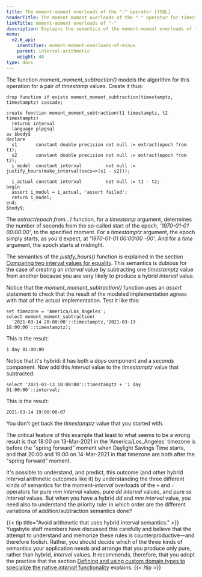 ```yaml
---
title: The moment-moment overloads of the "-" operator [YSQL]
headerTitle: The moment-moment overloads of the "-" operator for timestamptz, timestamp, and time
linkTitle: moment-moment overloads of "-"
description: Explains the semantics of the moment-moment overloads of the "-" operator for the timestamptz, timestamp, and time data types. [YSQL]
menu:
  v2.6_api:
    identifier: moment-moment-overloads-of-minus
    parent: interval-arithmetic
    weight: 40
type: docs
---
```


The function _moment_moment_subtraction()_ models the algorithm for this operation for a pair of _timestamp_ values. Create it thus:

```plpgsql
drop function if exists moment_moment_subtraction(timestamptz, timestamptz) cascade;

create function moment_moment_subtraction(t1 timestamptz, t2 timestamptz)
  returns interval
  language plpgsql
as $body$
declare
  s1       constant double precision not null := extract(epoch from t1);
  s2       constant double precision not null := extract(epoch from t2);
  i_model  constant interval         not null := justify_hours(make_interval(secs=>(s1 - s2)));

  i_actual constant interval         not null := t1 - t2;
begin
  assert i_model = i_actual, 'assert failed';
  return i_model;
end;
$body$;
```

The _extract(epoch&nbsp;from...)_ function, for a _timestamp_ argument, determines the number of seconds from the so-called start of the epoch, _'1970-01-01 00:00:00'_, to the specified moment. For a _timestamptz_ argument, the epoch simply starts, as you'd expect, at _'1970-01-01 00:00:00 -00'_. And for a _time_ argument, the epoch starts at midnight.

The semantics of the _justify_hours()_ function is explained in the section [Comparing two interval values for equality](../interval-interval-equality/). This semantics is dubious for the case of creating an _interval_ value by subtracting one _timestamptz_ value from another because you are very likely to produce a hybrid _interval_ value.

Notice that the _moment_moment_subtraction()_ function uses an _assert_ statement to check that the result of the modeled implementation agrees with that of the actual implementation. Test it like this:

```plpgsql
set timezone = 'America/Los_Angeles';
select moment_moment_subtraction(
  '2021-03-14 20:00:00'::timestamptz,'2021-03-13 18:00:00'::timestamptz);
```

This is the result:

```output
1 day 01:00:00
```

Notice that it's hybrid: it has both a _days_ component and a _seconds_ component. Now add this _interval_ value to the _timestamptz_ value that subtracted:

```plpgsql
select '2021-03-13 18:00:00'::timestamptz + '1 day 01:00:00'::interval;
```

This is the result:

```output
2021-03-14 19:00:00-07
```

You don't get back the _timestamptz_ value that you started with.

The critical feature of this example that least to what seems to be a wrong result is that 18:00 on 13-Mar-2021 in the 'America/Los_Angeles' timezone is before the "spring forward" moment when Daylight Savings Time starts, and that 20:00 and 19:00 on 14-Mar-2021 in that timezone are both after the "spring forward" moment.

It's possible to understand, and predict, this outcome (and other hybrid _interval_ arithmetic outcomes like it) by understanding the three different kinds of semantics for the moment-_interval_ overloads of the `+` and `-` operators for pure _mm_ _interval_ values, pure _dd_ _interval_ values, and pure _ss_ _interval_ values. But when you have a hybrid _dd_ and _mm_ _interval_ value, you need also to understand the priority rule: in which order are the different variations of addition/subtraction semantics done?

{{< tip title="Avoid arithmetic that uses hybrid interval semantics." >}}
Yugabyte staff members have discussed this carefully and believe that the attempt to understand and memorize these rules is counterproductive—and therefore foolish. Rather, you should decide which of the three kinds of semantics your application needs and arrange that you produce only pure, rather than hybrid, _interval_ values. It recommends, therefore, that  you adopt the practice that the section [Defining and using custom domain types to specialize the native _interval_ functionality](../../custom-interval-domains/) explains.
{{< /tip >}}
